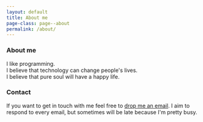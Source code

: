 ```yaml
---
layout: default
title: About me
page-class: page--about
permalink: /about/
---
```


### About me

I like programming.<br>
I believe that technology can change people's lives.<br>
I believe that pure soul will have a happy life.<br>

### Contact

If you want to get in touch with me feel free to [drop me an email](mailto:achermao@gmail.com).
I aim to respond to every email, but sometimes will be late because I'm pretty busy.

